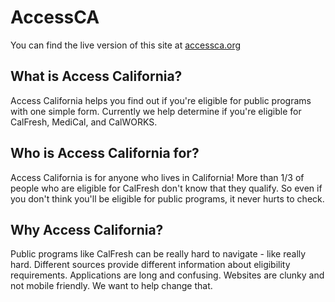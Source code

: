 # AccessCA

You can find the live version of this site at [accessca.org](http://www.accessca.org)

## What is Access California?
Access California helps you find out if you're eligible for public programs with one simple form. Currently we help determine if you're eligible for CalFresh, MediCal, and CalWORKS.

## Who is Access California for?
Access California is for anyone who lives in California! More than 1/3 of people who are eligible for CalFresh don't know that they qualify. So even if you don't think you'll be eligible for public programs, it never hurts to check.

## Why Access California?
Public programs like CalFresh can be really hard to navigate - like really hard. Different sources provide different information about eligibility requirements. Applications are long and confusing. Websites are clunky and not mobile friendly. We want to help change that.
